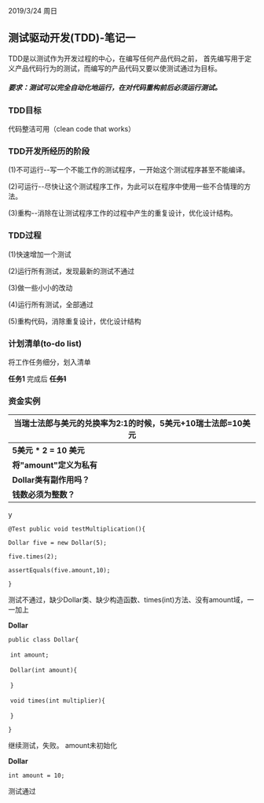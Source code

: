 2019/3/24 周日

## 测试驱动开发(TDD)-笔记一

TDD是以测试作为开发过程的中心，在编写任何产品代码之前，
首先编写用于定义产品代码行为的测试，而编写的产品代码又要以使测试通过为目标。

##### 要求：测试可以完全自动化地运行，在对代码重构前后必须运行测试。

### TDD目标

代码整洁可用（clean code that works）

### TDD开发所经历的阶段

(1)不可运行--写一个不能工作的测试程序，一开始这个测试程序甚至不能编译。

(2)可运行--尽快让这个测试程序工作，为此可以在程序中使用一些不合情理的方法。

(3)重构--消除在让测试程序工作的过程中产生的重复设计，优化设计结构。

### TDD过程

(1)快速增加一个测试

(2)运行所有测试，发现最新的测试不通过

(3)做一些小小的改动

(4)运行所有测试，全部通过

(5)重构代码，消除重复设计，优化设计结构



### 计划清单(to-do list)

将工作任务细分，划入清单

**任务1** 完成后 ~~**任务1**~~

### 资金实例

| 当瑞士法郎与美元的兑换率为2:1的时候，5美元+10瑞士法郎=10美元 |
| ------------------------------------------------------------ |
| **5美元 * 2 = 10 美元**                                      |
| **将"amount"定义为私有**                                     |
| **Dollar类有副作用吗？**                                     |
| **钱数必须为整数？**                                         |

y

`@Test public void testMultiplication(){`

`Dollar five = new Dollar(5);`

 `five.times(2);`

 `assertEquals(five.amount,10);`

`}`

测试不通过，缺少Dollar类、缺少构造函数、times(int)方法、没有amount域，一一加上

**Dollar**

`public class Dollar{`

​	`int amount;`

​	`Dollar(int amount){`

​	`}`

​	`void times(int multiplier){`

​	`}`

`}`

继续测试，失败。 amount未初始化

**Dollar**

`int amount = 10;`

测试通过

